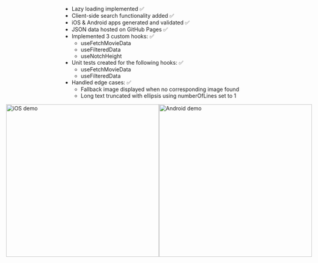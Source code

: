 - Lazy loading implemented ✅
- Client-side search functionality added ✅
- iOS & Android apps generated and validated ✅
- JSON data hosted on GitHub Pages ✅
- Implemented 3 custom hooks: ✅
    - useFetchMovieData
    - useFilteredData
    - useNotchHeight
- Unit tests created for the following hooks: ✅
    - useFetchMovieData
    - useFilteredData
- Handled edge cases: ✅
    - Fallback image displayed when no corresponding image found
    - Long text truncated with ellipsis using numberOfLines set to 1

<div style="display: flex; justify-content: center;">
  <img src="./iOS.gif" alt="iOS demo" width="400" />
  <img src="./android.gif" alt="Android demo" width="400" />
</div>
